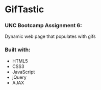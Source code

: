 # GifTastic

### UNC Bootcamp Assignment 6:
Dynamic web page that populates with gifs


### Built with:
* HTML5
* CSS3
* JavaScript
* jQuery
* AJAX
